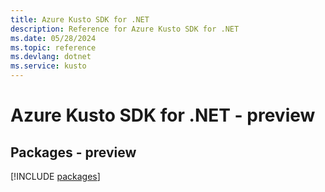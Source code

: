 ```yaml
---
title: Azure Kusto SDK for .NET
description: Reference for Azure Kusto SDK for .NET
ms.date: 05/28/2024
ms.topic: reference
ms.devlang: dotnet
ms.service: kusto
---
```

# Azure Kusto SDK for .NET - preview
## Packages - preview
[!INCLUDE [packages](kusto-index.md)]